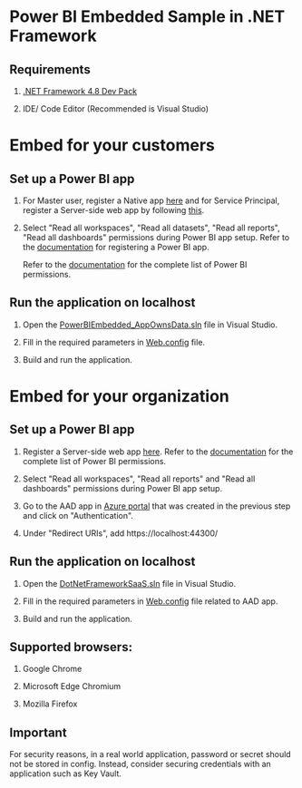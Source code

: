 # Power BI Embedded Sample in .NET Framework

## Requirements

1. [.NET Framework 4.8 Dev Pack](https://aka.ms/dotnet48)

2. IDE/ Code Editor (Recommended is Visual Studio)

# Embed for your customers

## Set up a Power BI app

1. For Master user, register a Native app [here](https://aka.ms/embedsetup/AppOwnsData) and for Service Principal, register a Server-side web app by following [this](https://aka.ms/EmbedServicePrincipal).

2. Select "Read all workspaces", "Read all datasets", "Read all reports", "Read all dashboards" permissions during Power BI app setup. Refer to the [documentation](https://aka.ms/RegisterPowerBIApp) for registering a Power BI app. 

    Refer to the [documentation](https://aka.ms/PowerBIPermissions) for the complete list of Power BI permissions.

## Run the application on localhost

1. Open the [PowerBIEmbedded_AppOwnsData.sln](Embed%20for%20your%20customers/PowerBIEmbedded_AppOwnsData.sln) file in Visual Studio.

2. Fill in the required parameters in [Web.config](Embed%20for%20your%20customers/PowerBIEmbedded_AppOwnsData/Web.config) file.

3. Build and run the application.

# Embed for your organization

## Set up a Power BI app

1. Register a Server-side web app [here](https://aka.ms/embedsetup/userownsdata). Refer to the [documentation](https://aka.ms/PowerBIPermissions) for the complete list of Power BI permissions.

2. Select "Read all workspaces", "Read all reports" and "Read all dashboards" permissions during Power BI app setup.
   
3. Go to the AAD app in [Azure portal](https://aka.ms/AppRegistrations) that was created in the previous step and click on "Authentication".

4. Under "Redirect URIs", add https://localhost:44300/

## Run the application on localhost

1. Open the [DotNetFrameworkSaaS.sln](Embed%20for%20your%20organization\DotNetFrameworkSaaS.sln) file in Visual Studio.

2. Fill in the required parameters in [Web.config](Embed%20for%20your%20organization\DotNetFrameworkSaaS\Web.config) file related to AAD app.

3. Build and run the application.

## Supported browsers:

1. Google Chrome
   
2. Microsoft Edge Chromium

3. Mozilla Firefox

## Important

For security reasons, in a real world application, password or secret should not be stored in config. Instead, consider securing credentials with an application such as Key Vault.